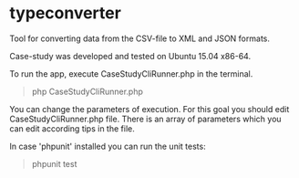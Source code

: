 # typeconverter
Tool for converting data from the CSV-file to XML and JSON formats.

Case-study was developed and tested on Ubuntu 15.04 x86-64.

To run the app, execute CaseStudyCliRunner.php in the terminal.
> php CaseStudyCliRunner.php

You can change the parameters of execution.
For this goal you should edit CaseStudyCliRunner.php file.
There is an array of parameters which you can edit according tips
in the file.

In case 'phpunit' installed you can run the unit tests:
> phpunit test
